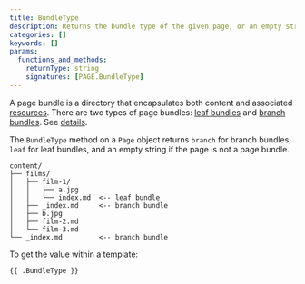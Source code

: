 ```yaml
---
title: BundleType
description: Returns the bundle type of the given page, or an empty string if the page is not a page bundle.
categories: []
keywords: []
params:
  functions_and_methods:
    returnType: string
    signatures: [PAGE.BundleType]
---
```


A page bundle is a directory that encapsulates both content and associated [resources](g). There are two types of page bundles: [leaf bundles](g) and [branch bundles](g). See&nbsp;[details](/content-management/page-bundles/).

The `BundleType` method on a `Page` object returns `branch` for branch bundles, `leaf` for leaf bundles, and an empty string if the page is not a page bundle.

```tree
content/
├── films/
│   ├── film-1/
│   │   ├── a.jpg
│   │   └── index.md  <-- leaf bundle
│   ├── _index.md     <-- branch bundle
│   ├── b.jpg
│   ├── film-2.md
│   └── film-3.md
└── _index.md         <-- branch bundle
```

To get the value within a template:

```go-html-template
{{ .BundleType }}
```
